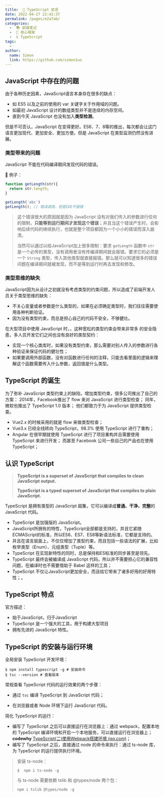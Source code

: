 ```yaml
---
title:  🚛 TypeScript 前言
date: 2022-04-27 22:41:37
permalink: /pages/e2a7ab/
categories:
  -  📚 前端笔记
  -  🏃 核心框架
  -  ʦ TypeScript
tags:
  - 
author: 
  name: Simon
  link: https://github.com/simon1uo
---
```

## JavaScript 中存在的问题

由于各种历史因素，JavaScript语言本身存在很多的缺点：

+ 如 ES5 以及之前的使用的 var 关键字关于作用域的问题。
+ 如最初 JavaScript 设计的数组类型并不是连续的内存空间。
+ 直到今天 JavaScript 也没有加入**类型检测**。

但是不可否认，JavaScript 在变得更好。ES6、7、8等的推出，每次都会让这门语言更加现代、更加安全、更加方便。但是 JavaScript 在类型监测仍然没有进展。



### 类型带来的问题

JavaScript 不能在代码编译期间发现代码的错误。

🌰 例子：
```javascript
function getLength(str){
  return str.length;
}

getLength('abc')
getLength(); // 错误调用，但是IDE不报错
```

> 这个错误很大的原因就是因为 JavaScript 没有对我们传入的参数进行任何的限制，**只能等到运行期间才发现这个错误**；并且当这个错误产生时，会影响后续代码的继续执行，也就是整个项目都因为一个小小的错误而深入崩溃。
>
> 当然可以通过以给JavaScript加上很多限制：要求 `getLength` 函数中 `str` 是一个必传的类型，没有调用者没有传编译期间就会报错。要求它的必须是一个 `String` 类型，传入其他类型就直接报错。那么就可以知道很多的错误问题在编译期间就被发现，而不是等到运行时再去发现和修改。



### 类型思维的缺失

JavaScript因为从设计之初就没有考虑类型的约束问题，所以造成了前端开发人员关于类型思维的缺失：

+ 不关心变量或者参数是什么类型的，如果在必须确定类型时，我们往往需要使用各种判断验证。
+ 因为没有类型约束，而总是担心自己的代码不安全，不够健壮。

在大型项目中使用 JavaScript 时，，这种宽松的类型约束会带来非常多 的安全隐患，多人员开发它们之间也没有良好的类型契约：

+ 实现一个核心类库时，如果没有类型约束，那么需要对别人传入的参数进行各种验证来保证代码的健壮性；
+ 如果要调用外部函数，没有对函数进行任何的注释，只能去看里面的逻辑来理解这个函数需要传入什么参数，返回值是什么类型。



## TypeScript 的诞生

为了弥补 JavaScript 类型约束上的缺陷，增加类型约束，很多公司推出了自己的方案： 2014年，Facebook推出了 flow 来对 JavaScript 进行类型检查； 同年，微软也推出了 TypeScript 1.0 版本； 他们都致力于为 JavaScript 提供类型检查。

+ Vue2.x 的时候采用的就是 flow 来做类型检查； 
+ Vue3.x 已经全线转向 TypeScript，98.3% 使用 TypeScript 进行了重构； 
+ Angular 在很早期就使用 TypeScript 进行了项目重构并且需要使用 TypeScript 来进行开发； 而甚至 Facebook 公司一些自己的产品也在使用TypeScript；



## 认识 TypeScript

> **TypeScript is a superset of JavaScript that compiles to clean JavaScript output.**
>
> **TypeScript is a typed superset of JavaScript that compiles to plain JavaScript.**

TypeScript 是拥有类型的 JavaScript 超集，它可以编译成**普通、干净、完整**的 JavaScript 代码。

+ TypeScript 是加强版的 JavaScript。
+ JavaScript所拥有的特性，TypeScript全部都是支持的，并且它紧随ECMAScript的标准，所以ES6、ES7、ES8等新语法标准，它都是支持的。
+ 并且在语言层面上，不仅仅增加了类型约束，而且包括一些语法的扩展，比如枚举类型（Enum）、元组类型（Tuple）等。
+ TypeScript 在实现新特性的同时，总是保持和ES标准的同步甚至是领先。
+ TypeScript 最终会被编译成 JavaScript 代码，所以并不需要担心它的兼容性问题，在编译时也不需要借助于 Babel 这样的工具；
+ TypeScript 不仅让JavaScript更加安全，而且给它带来了诸多好用的好用特性；。



## TypeScript 特点

官方描述：

+ 始于JavaScript，归于JavaScript
+ TypeScript 是一个强大的工具，用于构建大型项目
+ 拥有先进的 JavaScript 特性。



## TypeScript 的安装与运行环境

全局安装 TypeScript 开发环境：

```
$ npm install typescript -g # 安装命令
$ tsc --version # 查看版本
```



常规查看 TypeScript 代码的运行效果的两个步骤：

+ 通过 `tsc` 编译 TypeScript 到 JavaScript 代码；

+ 在浏览器或者 Node 环境下运行 JavaScript 代码。

简化 TypeScript 的运行：

+ 编写了 TypeScript 之后可以直接运行在浏览器上：通过 webpack，配置本地的 TypeScript 编译环境和开启一个本地服务，可以直接运行在浏览器上； **codewhy** [TypeScript(二)使用Webpack搭建环境 (qq.com)](https://mp.weixin.qq.com/s/wnL1l-ERjTDykWM76l4Ajw)；
+ 编写了 TypeScript 之后，直接通过 node 的命令来执行：通过 ts-node 库，为 TypeScript 的运行提供执行环境。



> 安装 ts-node：
>
> ```
> $  npm i ts-node -g
> ```
> 与 ts-node 需要依赖 tslib 和 @types/node 两个包：
>
> ```
> npm i tslib @types/node -g
> ```
